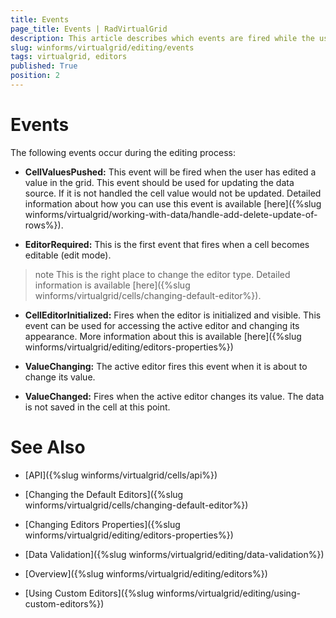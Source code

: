 ```yaml
---
title: Events
page_title: Events | RadVirtualGrid
description: This article describes which events are fired while the user is editing a value in RadVirtualGrid.
slug: winforms/virtualgrid/editing/events
tags: virtualgrid, editors
published: True
position: 2
---
```


# Events

The following events occur during the editing process:

* __CellValuesPushed:__ This event will be fired when the user has edited a value in the grid. This event should be used for updating the data source. If it is not handled the cell value would not be updated. Detailed information about how you can use this event is available [here]({%slug winforms/virtualgrid/working-with-data/handle-add-delete-update-of-rows%}).

* __EditorRequired:__ This is the first event that fires when a cell becomes editable (edit mode). 

>note This is the right place to change the editor type. Detailed information is available [here]({%slug winforms/virtualgrid/cells/changing-default-editor%}).
>

* __CellEditorInitialized:__ Fires when the editor is initialized and visible. This event can be used for accessing the active editor and changing its appearance. More information about this is available [here]({%slug winforms/virtualgrid/editing/editors-properties%}) 

* __ValueChanging:__ The active editor fires this event when it is about to change its value.

* __ValueChanged:__ Fires when the active editor changes its value. The data is not saved in the cell at this point.

# See Also
* [API]({%slug winforms/virtualgrid/cells/api%})

* [Changing the Default Editors]({%slug winforms/virtualgrid/cells/changing-default-editor%})

* [Changing Editors Properties]({%slug winforms/virtualgrid/editing/editors-properties%})

* [Data Validation]({%slug winforms/virtualgrid/editing/data-validation%})

* [Overview]({%slug winforms/virtualgrid/editing/editors%})

* [Using Custom Editors]({%slug winforms/virtualgrid/editing/using-custom-editors%})


